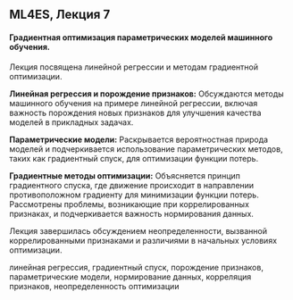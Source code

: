 ## ML4ES, Лекция 7

#### Градиентная оптимизация параметрических моделей машинного обучения.



Лекция посвящена линейной регрессии и методам градиентной оптимизации.

**Линейная регрессия и порождение признаков:** Обсуждаются методы машинного обучения на примере линейной регрессии, включая важность порождения новых признаков для улучшения качества моделей в прикладных задачах.

**Параметрические модели:** Раскрывается вероятностная природа моделей и подчеркивается использование параметрических методов, таких как градиентный спуск, для оптимизации функции потерь.

**Градиентные методы оптимизации:** Объясняется принцип градиентного спуска, где движение происходит в направлении противоположном градиенту для минимизации функции потерь. Рассмотрены проблемы, возникающие при коррелированных признаках, и подчеркивается важность нормирования данных.

Лекция завершилась обсуждением неопределенности, вызванной коррелированными признаками и различиями в начальных условиях оптимизации.



линейная регрессия, градиентный спуск, порождение признаков, параметрические модели, нормирование данных, корреляция признаков, неопределенность оптимизации